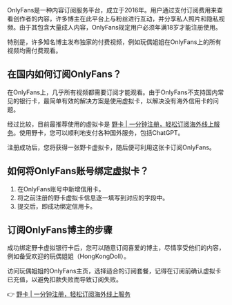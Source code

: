 OnlyFans是一种内容订阅服务平台，成立于2016年。用户通过支付订阅费用来查看创作者的内容，许多博主在此平台上与粉丝进行互动，并分享私人照片和隐私视频。由于其包含大量成人内容，OnlyFans规定用户必须年满18岁才能注册使用。

特别是，许多知名博主发布独家的付费视频，例如玩偶姐姐在OnlyFans上的所有视频均需付费观看。

## 在国内如何订阅OnlyFans？

在OnlyFans上，几乎所有视频都需要订阅才能观看。由于OnlyFans不支持国内常见的银行卡，最简单有效的解决方案是使用虚拟卡，以解决没有海外信用卡的问题。

经过比较，目前最推荐使用的虚拟卡是 [野卡 | 一分钟注册，轻松订阅海外线上服务](https://bit.ly/bewildcard)。使用野卡，您可以顺利地支付各种国外服务，包括ChatGPT。

注册成功后，您将获得一张野卡虚拟卡，随后便可利用这张卡订阅OnlyFans。

## 如何将OnlyFans账号绑定虚拟卡？

1. 在OnlyFans账号中新增信用卡。
2. 将之前注册的野卡虚拟卡信息逐一填写到对应的字段中。
3. 提交后，即成功绑定信用卡。

## 订阅OnlyFans博主的步骤

成功绑定野卡虚拟银行卡后，您可以随意订阅喜爱的博主，尽情享受他们的内容，例如备受欢迎的玩偶姐姐（HongKongDoll）。

访问玩偶姐姐的OnlyFans主页，选择适合的订阅套餐，记得在订阅前确认虚拟卡已充值，以避免扣款失败而导致订阅失败。

👉 [野卡 | 一分钟注册，轻松订阅海外线上服务](https://bit.ly/bewildcard)